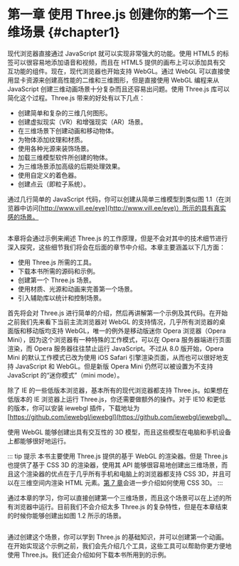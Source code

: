 # 第一章 使用 Three.js 创建你的第一个三维场景 {#chapter1}

现代浏览器直接通过 JavaScript 就可以实现非常强大的功能。使用 HTML5 的标签可以很容易地添加语音和视频，而且在 HTML5 提供的画布上可以添加具有交互功能的组件。现在，现代浏览器也开始支持 WebGL。通过 WebGL 可以直接使用显卡资源来创建高性能的二维和三维图形，但是直接使用 WebGL 编程来从 JavaScript 创建三维动画场景十分复杂而且还容易出问题。使用 Three.js 库可以简化这个过程。Three.js 带来的好处有以下几点：

* 创建简单和复杂的三维几何图形。
* 创建虚拟现实（VR）和增强现实（AR）场景。
* 在三维场景下创建动画和移动物体。
* 为物体添加纹理和材质。
* 使用各种光源来装饰场景。
* 加载三维模型软件所创建的物体。
* 为三维场景添加高级的后期处理效果。
* 使用自定义的着色器。
* 创建点云（即粒子系统）。

通过几行简单的 JavaScript 代码，你可以创建从简单三维模型到类似图 1.1（在浏览器中访问[http://www.vill.ee/eye](http://www.vill.ee/eye)）所示的具有真实感的场景。

<Image :index="1" />

本章将会通过示例来阐述 Three.js 的工作原理，但是不会对其中的技术细节进行深入探究，这些细节我们将会在后面的章节中介绍。本章主要涵盖以下几方面：

* 使用 Three.js 所需的工具。
* 下载本书所需的源码和示例。
* 创建第一个 Three.js 场景。
* 使用材质、光源和动画来完善第一个场景。
* 引入辅助库以统计和控制场景。

首先将会对 Three.js 进行简单的介绍，然后再讲解第一个示例及其代码。在开始之前我们先来看下当前主流浏览器对 WebGL 的支持情况，几乎所有浏览器的桌面版和移动版均支持 WebGL，唯一的例外是移动版迷你 Opera 浏览器（Opera Mini），因为这个浏览器有一种特殊的工作模式，可以在 Opera 服务器端进行页面渲染，而 Opera 服务器往往禁止运行 JavaScript。不过从 8.0 版开始，Opera Mini 的默认工作模式已改为使用 iOS Safari 引擎渲染页面，从而也可以很好地支持 JavaScript 和 WebGL。但是新版 Opera Mini 仍然可以被设置为不支持 JavaScript 的“迷你模式”（mini mode）。

除了 IE 的一些低版本浏览器，基本所有的现代浏览器都支持 Three.js。如果想在低版本的 IE 浏览器上运行 Three.js，你还需要做额外的操作。对于 IE10 和更低的版本，你可以安装 iewebgl 插件，下载地址为[https://github.com/iewebgl/iewebgl](https://github.com/iewebgl/iewebgl)。

使用 WebGL 能够创建出具有交互性的 3D 模型，而且这些模型在电脑和手机设备上都能够很好地运行。

::: tip 提示
本书主要使用 Three.js 提供的基于 WebGL 的渲染器。但是 Three.js 也提供了基于 CSS 3D 的渲染器，使用其 API 能够很容易地创建出三维场景，而且这个渲染器的优点在于几乎所有手机和电脑上的浏览器都支持 CSS 3D，并且可以在三维空间内渲染 HTML 元素。[第 7 章](/docs/chapter7/)会进一步介绍如何使用 CSS 3D。
:::

通过本章的学习，你可以直接创建第一个三维场景，而且这个场景可以在上述的所有浏览器中运行。目前我们不会介绍太多 Three.js 的复杂特性，但是在本章结束的时候你能够创建出如图 1.2 所示的场景。

<Image :index="2" />

通过创建这个场景，你可以学到 Three.js 的基础知识，并可以创建第一个动画。在开始实现这个示例之前，我们会先介绍几个工具，这些工具可以帮助你更方便地使用 Three.js。我们还会介绍如何下载本书所用到的示例。
